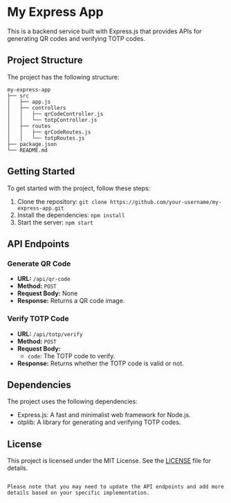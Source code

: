 # My Express App

This is a backend service built with Express.js that provides APIs for generating QR codes and verifying TOTP codes.

## Project Structure

The project has the following structure:

```
my-express-app
├── src
│   ├── app.js
│   ├── controllers
│   │   ├── qrCodeController.js
│   │   └── totpController.js
│   ├── routes
│   │   ├── qrCodeRoutes.js
│   │   └── totpRoutes.js
├── package.json
└── README.md
```

## Getting Started

To get started with the project, follow these steps:

1. Clone the repository: `git clone https://github.com/your-username/my-express-app.git`
2. Install the dependencies: `npm install`
3. Start the server: `npm start`

## API Endpoints

### Generate QR Code

- **URL:** `/api/qr-code`
- **Method:** `POST`
- **Request Body:** None
- **Response:** Returns a QR code image.

### Verify TOTP Code

- **URL:** `/api/totp/verify`
- **Method:** `POST`
- **Request Body:**
  - `code`: The TOTP code to verify.
- **Response:** Returns whether the TOTP code is valid or not.

## Dependencies

The project uses the following dependencies:

- Express.js: A fast and minimalist web framework for Node.js.
- otplib: A library for generating and verifying TOTP codes.

## License

This project is licensed under the MIT License. See the [LICENSE](LICENSE) file for details.
```

Please note that you may need to update the API endpoints and add more details based on your specific implementation.